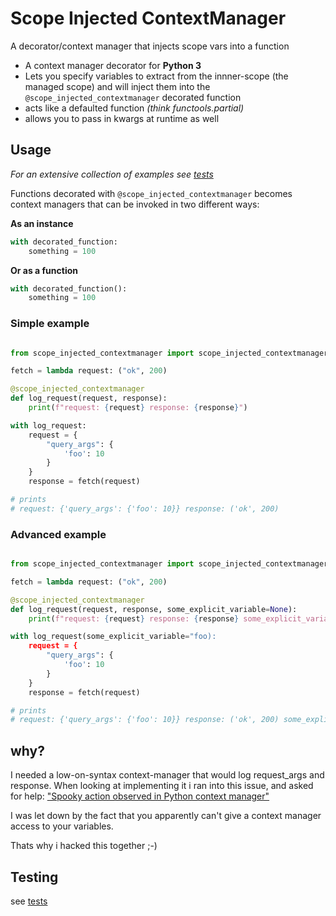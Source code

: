 # Scope Injected ContextManager

A decorator/context manager that injects scope vars into a function

* A context manager decorator for **Python 3**
* Lets you specify variables to extract from the innner-scope (the managed scope)
and will inject them into the `@scope_injected_contextmanager` decorated function
* acts like a defaulted function *(think functools.partial)*
* allows you to pass in kwargs at runtime as well

## Usage

*For an extensive collection of examples see [tests](./tests/test_all.py)*

Functions decorated with `@scope_injected_contextmanager` becomes context managers that can be invoked in two different ways:

**As an instance** 
```python
with decorated_function:
    something = 100
```

**Or as a function**

```python
with decorated_function():
    something = 100
```

### Simple example

```python

from scope_injected_contextmanager import scope_injected_contextmanager

fetch = lambda request: ("ok", 200)

@scope_injected_contextmanager
def log_request(request, response):
    print(f"request: {request} response: {response}")

with log_request:
    request = {
        "query_args": {
            'foo': 10
        }
    }
    response = fetch(request)

# prints
# request: {'query_args': {'foo': 10}} response: ('ok', 200)
```

### Advanced example

```python

from scope_injected_contextmanager import scope_injected_contextmanager

fetch = lambda request: ("ok", 200)

@scope_injected_contextmanager
def log_request(request, response, some_explicit_variable=None):
    print(f"request: {request} response: {response} some_explicit_variable: {some_explicit_variable}")

with log_request(some_explicit_variable="foo):
    request = {
        "query_args": {
            'foo': 10
        }
    }
    response = fetch(request)

# prints
# request: {'query_args': {'foo': 10}} response: ('ok', 200) some_explicit_variable: foo
```

## why?

I needed a low-on-syntax context-manager that would log request_args and response.
When looking at implementing it i ran into this issue, and asked for help: 
["Spooky action observed in Python context manager"](https://stackoverflow.com/questions/60270909/spooky-action-observed-in-python-context-manager)

I was let down by the fact that you apparently can't give a context manager access to your variables.

Thats why i hacked this together ;-)

## Testing

see [tests](./tests/test_all.py)